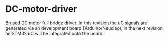 # DC-motor-driver
Brused DC motor full bridge driver. 
In this revision the uC signals are generated via an development board (Arduino/Neucleo), in the next revision an STM32 uC will be integrated onto the board. 
